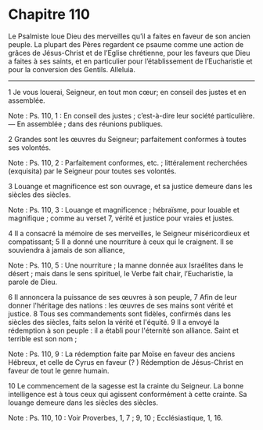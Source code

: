 # Chapitre 110

Le Psalmiste loue Dieu des merveilles qu’il a faites en faveur de son ancien peuple.
La plupart des Pères regardent ce psaume comme une action de grâces de Jésus-Christ et de l’Eglise chrétienne, pour les faveurs que Dieu a faites à ses saints, et en particulier pour l’établissement de l’Eucharistie et pour la conversion des Gentils.
Alleluia.

***

1 Je vous louerai, Seigneur, en tout mon cœur; en conseil des justes et en assemblée.

<span class="bible-note">Note : </span> Ps. 110, 1 : En conseil des justes ; c’est-à-dire leur société particulière. ― En assemblée ; dans des réunions publiques.


2 Grandes sont les œuvres du Seigneur; parfaitement conformes à toutes ses volontés.

<span class="bible-note">Note : </span> Ps. 110, 2 : Parfaitement conformes, etc. ; littéralement recherchées (exquisita) par le Seigneur pour toutes ses volontés.

3 Louange et magnificence est son ouvrage, et sa justice demeure dans les siècles des siècles.

<span class="bible-note">Note : </span> Ps. 110, 3 : Louange et magnificence ; hébraïsme, pour louable et magnifique ; comme au verset 7, vérité et justice pour vraies et justes.

4 Il a consacré la mémoire de ses merveilles, le Seigneur miséricordieux et compatissant; 5 Il a donné une nourriture à ceux qui le craignent. Il se souviendra à jamais de son alliance,

<span class="bible-note">Note : </span> Ps. 110, 5 : Une nourriture ; la manne donnée aux Israélites dans le désert ; mais dans le sens spirituel, le Verbe fait chair, l’Eucharistie, la parole de Dieu.

6 Il annoncera la puissance de ses œuvres à son peuple, 7 Afin de leur donner l'héritage des nations : les œuvres de ses mains sont vérité et justice. 8 Tous ses commandements sont fidèles, confirmés dans les siècles des siècles, faits selon la vérité et l'équité. 9 Il a envoyé la rédemption à son peuple : il a établi pour l'éternité son alliance. Saint et terrible est son nom ;

<span class="bible-note">Note : </span> Ps. 110, 9 : La rédemption faite par Moïse en faveur des anciens Hébreux, et celle de Cyrus en faveur (? ) Rédemption de Jésus-Christ en faveur de tout le genre humain.

10 Le commencement de la sagesse est la crainte du Seigneur. La bonne intelligence est à tous ceux qui agissent conformément à cette crainte. Sa louange demeure dans les siècles des siècles.

<span class="bible-note">Note : </span> Ps. 110, 10 : Voir Proverbes, 1, 7 ; 9, 10 ; Ecclésiastique, 1, 16.

